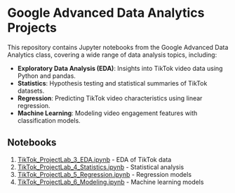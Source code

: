 # Google Advanced Data Analytics Projects

This repository contains Jupyter notebooks from the Google Advanced Data Analytics class, covering a wide range of data analysis topics, including:

- **Exploratory Data Analysis (EDA)**: Insights into TikTok video data using Python and pandas.
- **Statistics**: Hypothesis testing and statistical summaries of TikTok datasets.
- **Regression**: Predicting TikTok video characteristics using linear regression.
- **Machine Learning**: Modeling video engagement features with classification models.

## Notebooks

1. [TikTok_ProjectLab_3_EDA.ipynb](./TikTok_ProjectLab_3_EDA.ipynb) - EDA of TikTok data
2. [TikTok_ProjectLab_4_Statistics.ipynb](./TikTok_ProjectLab_4_Statistics.ipynb) - Statistical analysis
3. [TikTok_ProjectLab_5_Regression.ipynb](./TikTok_ProjectLab_5_Regression.ipynb) - Regression models
4. [TikTok_ProjectLab_6_Modeling.ipynb](./TikTok_ProjectLab_6_Modeling.ipynb) - Machine learning models

